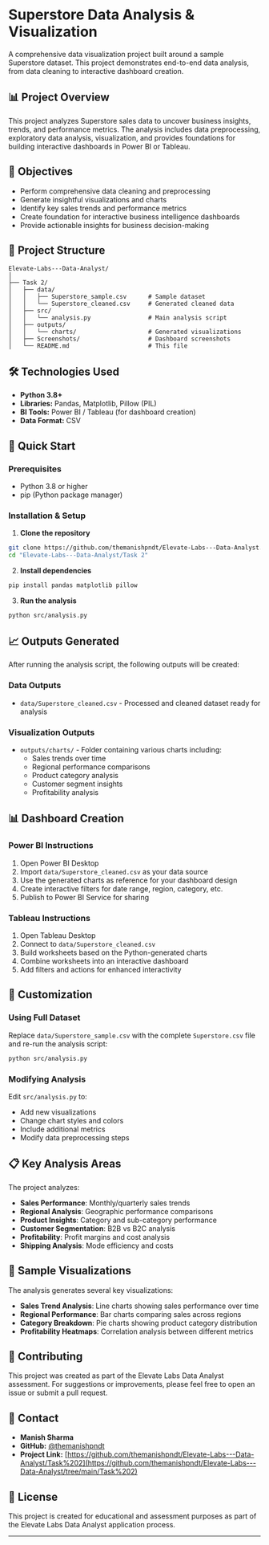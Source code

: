 # Superstore Data Analysis & Visualization

A comprehensive data visualization project built around a sample Superstore dataset. This project demonstrates end-to-end data analysis, from data cleaning to interactive dashboard creation.

## 📊 Project Overview

This project analyzes Superstore sales data to uncover business insights, trends, and performance metrics. The analysis includes data preprocessing, exploratory data analysis, visualization, and provides foundations for building interactive dashboards in Power BI or Tableau.

## 🎯 Objectives

- Perform comprehensive data cleaning and preprocessing
- Generate insightful visualizations and charts
- Identify key sales trends and performance metrics
- Create foundation for interactive business intelligence dashboards
- Provide actionable insights for business decision-making

## 📁 Project Structure

```
Elevate-Labs---Data-Analyst/
│
├── Task 2/
│   ├── data/
│   │   ├── Superstore_sample.csv      # Sample dataset
│   │   └── Superstore_cleaned.csv     # Generated cleaned data
│   ├── src/
│   │   └── analysis.py                # Main analysis script
│   ├── outputs/
│   │   └── charts/                    # Generated visualizations
│   ├── Screenshots/                   # Dashboard screenshots
│   └── README.md                      # This file
```

## 🛠️ Technologies Used

- **Python 3.8+**
- **Libraries:** Pandas, Matplotlib, Pillow (PIL)
- **BI Tools:** Power BI / Tableau (for dashboard creation)
- **Data Format:** CSV

## 🚀 Quick Start

### Prerequisites
- Python 3.8 or higher
- pip (Python package manager)

### Installation & Setup

1. **Clone the repository**
```bash
git clone https://github.com/themanishpndt/Elevate-Labs---Data-Analyst.git
cd "Elevate-Labs---Data-Analyst/Task 2"
```

2. **Install dependencies**
```bash
pip install pandas matplotlib pillow
```

3. **Run the analysis**
```bash
python src/analysis.py
```

## 📈 Outputs Generated

After running the analysis script, the following outputs will be created:

### Data Outputs
- `data/Superstore_cleaned.csv` - Processed and cleaned dataset ready for analysis

### Visualization Outputs
- `outputs/charts/` - Folder containing various charts including:
  - Sales trends over time
  - Regional performance comparisons
  - Product category analysis
  - Customer segment insights
  - Profitability analysis

## 📊 Dashboard Creation

### Power BI Instructions
1. Open Power BI Desktop
2. Import `data/Superstore_cleaned.csv` as your data source
3. Use the generated charts as reference for your dashboard design
4. Create interactive filters for date range, region, category, etc.
5. Publish to Power BI Service for sharing

### Tableau Instructions
1. Open Tableau Desktop
2. Connect to `data/Superstore_cleaned.csv`
3. Build worksheets based on the Python-generated charts
4. Combine worksheets into an interactive dashboard
5. Add filters and actions for enhanced interactivity

## 🔧 Customization

### Using Full Dataset
Replace `data/Superstore_sample.csv` with the complete `Superstore.csv` file and re-run the analysis script:

```bash
python src/analysis.py
```

### Modifying Analysis
Edit `src/analysis.py` to:
- Add new visualizations
- Change chart styles and colors
- Include additional metrics
- Modify data preprocessing steps

## 📋 Key Analysis Areas

The project analyzes:
- **Sales Performance**: Monthly/quarterly sales trends
- **Regional Analysis**: Geographic performance comparisons
- **Product Insights**: Category and sub-category performance
- **Customer Segmentation**: B2B vs B2C analysis
- **Profitability**: Profit margins and cost analysis
- **Shipping Analysis**: Mode efficiency and costs

## 🎨 Sample Visualizations

The analysis generates several key visualizations:

- **Sales Trend Analysis**: Line charts showing sales performance over time
- **Regional Performance**: Bar charts comparing sales across regions
- **Category Breakdown**: Pie charts showing product category distribution
- **Profitability Heatmaps**: Correlation analysis between different metrics

## 🤝 Contributing

This project was created as part of the Elevate Labs Data Analyst assessment. For suggestions or improvements, please feel free to open an issue or submit a pull request.

## 📧 Contact

- **Manish Sharma** 
- **GitHub:** [@themanishpndt](https://github.com/themanishpndt)
- **Project Link:** [https://github.com/themanishpndt/Elevate-Labs---Data-Analyst/Task%202](https://github.com/themanishpndt/Elevate-Labs---Data-Analyst/tree/main/Task%202)

## 📄 License

This project is created for educational and assessment purposes as part of the Elevate Labs Data Analyst application process.

---

